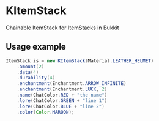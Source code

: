 # KItemStack

Chainable ItemStack for ItemStacks in Bukkit

## Usage example

```java
ItemStack is = new KItemStack(Material.LEATHER_HELMET)
    .amount(2)
    .data(4)
    .durability(4)
    .enchantment(Enchantment.ARROW_INFINITE)
    .enchantment(Enchantment.LUCK, 2)
    .name(ChatColor.RED + "the name")
    .lore(ChatColor.GREEN + "line 1")
    .lore(ChatColor.BLUE + "line 2")
    .color(Color.MAROON);
```
